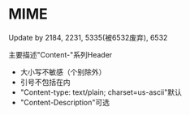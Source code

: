 # MIME
Update by 2184, 2231, 5335(被6532废弃), 6532  

主要描述"Content-"系列Header
- 大小写不敏感（个别除外）
- 引号不包括在内
- "Content-type: text/plain; charset=us-ascii"默认
- "Content-Description"可选